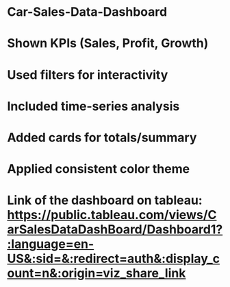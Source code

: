 # Car-Sales-Data-Dashboard
# Shown KPIs (Sales, Profit, Growth)
# Used filters for interactivity
# Included time-series analysis
# Added cards for totals/summary
# Applied consistent color theme
# Link of the dashboard on tableau: https://public.tableau.com/views/CarSalesDataDashBoard/Dashboard1?:language=en-US&:sid=&:redirect=auth&:display_count=n&:origin=viz_share_link
